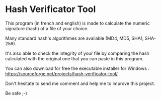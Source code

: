 # Hash Verificator Tool
This program (in french and english) is made to calculate the numeric signature (hash) of a file of your choice.

Many standard hash's algorithmes are available (MD4, MD5, SHA1, SHA-256).

It's also able to check the integrity of your file by comparing the hash calculated with the original one that you can paste in this program.

You can also download for free the executable installer for Windows : https://sourceforge.net/projects/hash-verificator-tool/

Don't hesitate to send me comment and help me to improve this project. 

Be safe ;-)

